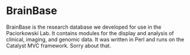 BrainBase
=========

BrainBase is the research database we developed for use in the Paciorkowski Lab. It contains modules for the display and analysis of clinical, imaging, and genomic data. It was written in Perl and runs on the Catalyst MVC framework. Sorry about that.
